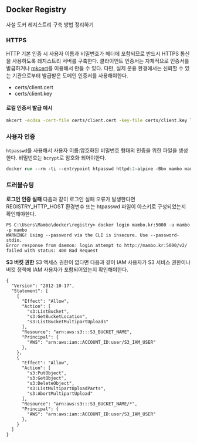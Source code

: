 ## Docker Registry
사설 도커 레지스트리 구축 방법 정리하기

### HTTPS
HTTP 기본 인증 시 사용자 이름과 비밀번호가 헤더에 포함되므로 반드시 HTTPS 통신을 사용하도록 레지스트리 서버를 구축한다. 클라이언트 인증서는 자체적으로 인증서를 발급하거나 [mkcert](https://github.com/FiloSottile/mkcert)를 이용해서 만들 수 있다. 다만, 실제 운용 환경에서는 신뢰할 수 있는 기관으로부터 발급받은 도메인 인증서를 사용해야한다.

- certs/client.cert
- certs/client.key

#### 로컬 인증서 발급 예시
```sh
mkcert -ecdsa -cert-file certs/client.cert -key-file certs/client.key localhost 127.0.0.1 ::1 mambo.kr
```

### 사용자 인증
`htpasswd`를 사용해서 사용자 이름:암호화된 비밀번호 형태의 인증을 위한 파일을 생성한다. 비밀번호는 `bcrypt`로 암호화 되어야한다.

```ps
docker run --rm -ti --entrypoint htpasswd httpd:2-alpine -Bbn mambo mambo | Set-Content -Encoding ASCII htpasswd
```

### 트러블슈팅

**로그인 인증 실패**
다음과 같이 로그인 실패 오류가 발생한다면 REGISTRY_HTTP_HOST 환경변수 또는 htpasswd 파일이 아스키로 구성되었는지 확인해야한다.
```
PS C:\Users\Mambo\docker\registry> docker login mambo.kr:5000 -u mambo -p mambo
WARNING! Using --password via the CLI is insecure. Use --password-stdin.
Error response from daemon: login attempt to http://mambo.kr:5000/v2/ failed with status: 400 Bad Request
```

**S3 버킷 권한**
S3 액세스 권한이 없다면 다음과 같이 IAM 사용자가 S3 서비스 권한이나 버킷 정책에 IAM 사용자가 포함되어있는지 확인해야한다.

```
{
  "Version": "2012-10-17",
  "Statement": [
    {
      "Effect": "Allow",
      "Action": [
        "s3:ListBucket",
        "s3:GetBucketLocation",
        "s3:ListBucketMultipartUploads"
      ],
      "Resource": "arn:aws:s3:::S3_BUCKET_NAME",
      "Principal": {
        "AWS": "arn:aws:iam::ACCOUNT_ID:user/S3_IAM_USER"
      },
    },
    {
      "Effect": "Allow",
      "Action": [
        "s3:PutObject",
        "s3:GetObject",
        "s3:DeleteObject",
        "s3:ListMultipartUploadParts",
        "s3:AbortMultipartUpload"
      ],
      "Resource": "arn:aws:s3:::S3_BUCKET_NAME/*",
      "Principal": {
        "AWS": "arn:aws:iam::ACCOUNT_ID:user/S3_IAM_USER"
      },
    }
  ]
}
```